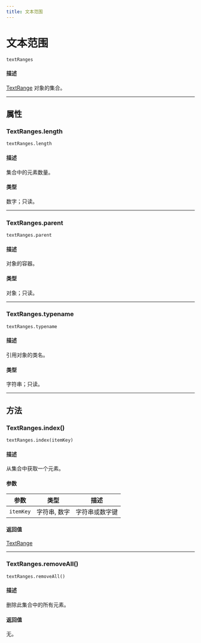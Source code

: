 ```yaml
---
title: 文本范围
---
```

# 文本范围

`textRanges`

#### 描述

[TextRange](.././TextRange) 对象的集合。

---

## 属性

### TextRanges.length

`textRanges.length`

#### 描述

集合中的元素数量。

#### 类型

数字；只读。

---

### TextRanges.parent

`textRanges.parent`

#### 描述

对象的容器。

#### 类型

对象；只读。

---

### TextRanges.typename

`textRanges.typename`

#### 描述

引用对象的类名。

#### 类型

字符串；只读。

---

## 方法

### TextRanges.index()

`textRanges.index(itemKey)`

#### 描述

从集合中获取一个元素。

#### 参数

| 参数      | 类型     | 描述         |
| --------- | -------------- | ------------------ |
| `itemKey` | 字符串, 数字   | 字符串或数字键     |

#### 返回值

[TextRange](.././TextRange)

---

### TextRanges.removeAll()

`textRanges.removeAll()`

#### 描述

删除此集合中的所有元素。

#### 返回值

无。
